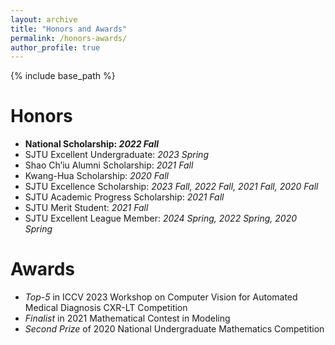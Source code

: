 ```yaml
---
layout: archive
title: "Honors and Awards"
permalink: /honors-awards/
author_profile: true
---
```


{% include base_path %}

Honors
======
* **National Scholarship: _2022 Fall_**
* SJTU Excellent Undergraduate: _2023 Spring_
* Shao Ch’iu Alumni Scholarship: _2021 Fall_
* Kwang-Hua Scholarship: _2020 Fall_
* SJTU Excellence Scholarship: _2023 Fall, 2022 Fall, 2021 Fall, 2020 Fall_
* SJTU Academic Progress Scholarship: _2021 Fall_
* SJTU Merit Student: _2021 Fall_
* SJTU Excellent League Member: _2024 Spring, 2022 Spring, 2020 Spring_

Awards
======
* _Top-5_ in ICCV 2023 Workshop on Computer Vision for Automated Medical Diagnosis CXR-LT Competition
* _Finalist_ in 2021 Mathematical Contest in Modeling
* _Second Prize_ of 2020 National Undergraduate Mathematics Competition

